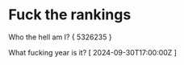 # Fuck the rankings

Who the hell am I?
{ 5326235 }

What fucking year is it?
[ 2024-09-30T17:00:00Z ]
